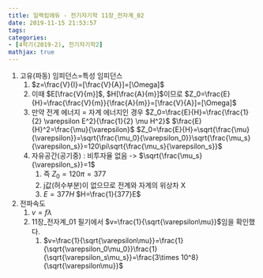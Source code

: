 ```yaml
---
title: 일렉킴에듀 - 전기자기학 11장_전자계_02
date: 2019-11-15 21:53:57
tags:
categories:
- [4학기(2019-2), 전기자기학2]
mathjax: true
---
```


1. 고유(파동) 임피던스=특성 임피던스
    1. $z=\frac{V}{I}=[\frac{V}{A}]=[\Omega]$
    1. 이때 $E[\frac{V}{m}]$, $H[\frac{A}{m}]$이므로
    $Z_0=\frac{E}{H}=\frac{\frac{V}{m}}{\frac{A}{m}}=[\frac{V}{A}]=[\Omega]$
    1. 만약 전계 에너지 = 자계 에너지인 경우
    $Z_0=\frac{E}{H}=\frac{\frac{1}{2} \varepsilon E^2}{\frac{1}{2} \mu H^2}$
    $\frac{E}{H}^2=\frac{\mu}{\varepsilon}$
    $Z_0=\frac{E}{H}=\sqrt{\frac{\mu}{\varepsilon}}=\sqrt{\frac{\mu_0}{\varepsilon_0}}\sqrt{\frac{\mu_s}{\varepsilon_s}}=120\pi\sqrt{\frac{\mu_s}{\varepsilon_s}}$
    1. 자유공간(공기중) : 비투자율 없음 -> $\sqrt{\frac{\mu_s}{\varepsilon_s}}=1$
        1. 즉 $Z_0=120\pi=377$
        1. j값(허수부분)이 없으므로 전계와 자계의 위상차 X
        1. $E=377H$
        $H=\frac{1}{377}E$
1. 전파속도
    1. $v=f\lambda$
    1. 11장_전자계_01 필기에서 $v=\frac{1}{\sqrt{\varepsilon\mu}}$임을 확인했다.
        1. $v=\frac{1}{\sqrt{\varepsilon\mu}}=\frac{1}{\sqrt{\varepsilon_0\mu_0}}\frac{1}{\sqrt{\varepsilon_s\mu_s}}=\frac{3\times 10^8}{\sqrt{\varepsilon\mu}}$
